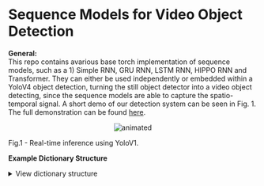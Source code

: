 # Sequence Models for Video Object Detection
 
**General:**
<br>
This repo contains avarious base torch implementation of sequence models, such as a 1) Simple RNN, GRU RNN, LSTM RNN, HIPPO RNN and Transformer. They can either be used independently or embedded within a YoloV4 object detection, turning the still object detector into a video object detecting, since the sequence models are able to capture the spatio-temporal signal. A short demo of our detection system can be seen in Fig. 1. The full demonstration can be found [here](https://www.youtube.com/watch?v=Q30_ScFp8us). 

<p align="center">
  <img src="figures/yolov1_demo.gif" alt="animated" />
  <figcaption>Fig.1 - Real-time inference using YoloV1. </figcaption>
</p>


**Example Dictionary Structure**

<details>
<summary style="font-size:14px">View dictionary structure</summary>
<p>

```
.
├── application                		# Real time inference tools
    └── __init__.py 
    └── yolov4_watches_you.py  		# YoloV4 inference on webcam 
    └── yolov4_watches_youtube.py	# YoloV4 inference on an .mp4 video file in `video/`
├── cpts				# Weights as checkpoint .cpt files
    └── efficentnet_yolov4_mscoco.cpt	# Pretrained yolov4 still-image detector
    └── efficentnet_yolov4_imagenetvid.cpt	# Pretrained yolov4 video detector
├── figures                    		# Figures and graphs
    └── ....
├── loss                       		# Custom PyTorch loss
    └── __init__.py  		
    └── yolov3_loss.py
├── models                     		# Pytorch models
    └── __init__.py  		
    └── darknet.py
    └── yolov1net_darknet.py		# Original YoloV1 backbone (not supported: no backbone weights available)
    └── tiny_yolov1net.py		# Original tiny YoloV1 backbone 
    └── tiny_yolov1net_mobilenetv3_large.py # Mobilenetv3 size M/large backbone
    └── tiny_yolov1net_mobilenetv3_small.py # Mobilenetv3 size S/small backbone
    └── tiny_yolov1net_squeezenet.py 	# Squeezenet backbone 
    └── yolov1net_resnet18.py		# Resnet18 pre-trained backbone
    └── yolov1net_resnet50.py		# Resnet50 pre-trained backbone
    └── yolov1net_vgg19bn.py		# Vgg19 with batchnormalization pre-trained backbone
├── results                    		# Result textfiles
    └── ....
├── train                      		# Training files
    └── __init__.py  
    └── train_darknet.py
    └── train_yolov1.py 
├── utils                      		# Tools and utilities
    └── __init__.py
    └── custom_transform.py		# Image transformation/augmentation
    └── darknet_utils.py		
    └── dataset.py
    └── figs.py.			# Create figures
    └── generate_csv.py			# Create training and testing csv files
    └── get_data.sh			# Fetch data and assign into appropriate folder structure
    └── get_data_macos.sh		
    └── get_inference_speed.py		# Get inference speed
    └── iou_map_tester.py		# mAP tester
    └── voc_label.py			
    └── yolov1_utils.py			
├── video                      		
    └── youtube_video.mp4		# .mp4 video from youtube
    └── yolov1_watches_youtube.mp4      # Result of `yolov1_watches_youtube.py`
├── requierments.txt           		# Python libraries
├── setup.py                   		
├── terminal.ipynb             		# If you want to run experiments on google collab
├── LICENSE
└── README.md
```

</p></details>

